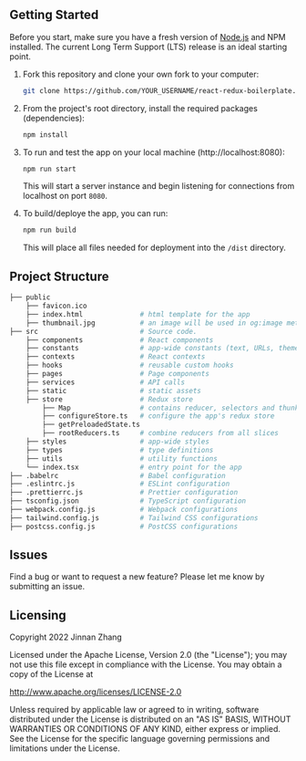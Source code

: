 ## Getting Started
Before you start, make sure you have a fresh version of [Node.js](https://nodejs.org/en/) and NPM installed. The current Long Term Support (LTS) release is an ideal starting point.

1. Fork this repository and clone your own fork to your computer: 
    ```sh
    git clone https://github.com/YOUR_USERNAME/react-redux-boilerplate.git
    ```


2. From the project's root directory, install the required packages (dependencies):

    ```sh
    npm install
    ```

3. To run and test the app on your local machine (http://localhost:8080):

    ```sh
    npm run start
    ```

    This will start a server instance and begin listening for connections from localhost on port `8080`.

4. To build/deploye the app, you can run:

    ```sh
    npm run build
    ```

    This will place all files needed for deployment into the `/dist` directory.

## Project Structure

```sh
├── public  
    ├── favicon.ico
    ├── index.html              # html template for the app
    ├── thumbnail.jpg           # an image will be used in og:image meta tag
├── src                         # Source code.
    ├── components              # React components
    ├── constants               # app-wide constants (text, URLs, themes and etc)
    ├── contexts                # React contexts
    ├── hooks                   # reusable custom hooks
    ├── pages                   # Page components
    ├── services                # API calls
    ├── static                  # static assets
    ├── store                   # Redux store
        ├── Map                 # contains reducer, selectors and thunks for Map "slice" of the redux store
        ├── configureStore.ts   # configure the app's redux store
        ├── getPreloadedState.ts 
        ├── rootReducers.ts     # combine reducers from all slices
    ├── styles                  # app-wide styles
    ├── types                   # type definitions
    ├── utils                   # utility functions
    └── index.tsx               # entry point for the app
├── .babelrc                    # Babel configuration
├── .eslintrc.js                # ESLint configuration
├── .prettierrc.js              # Prettier configuration
├── tsconfig.json               # TypeScript configuration
├── webpack.config.js           # Webpack configurations
├── tailwind.config.js          # Tailwind CSS configurations
├── postcss.config.js           # PostCSS configurations
```

## Issues
Find a bug or want to request a new feature? Please let me know by submitting an issue.

## Licensing
Copyright 2022 Jinnan Zhang

Licensed under the Apache License, Version 2.0 (the "License");
you may not use this file except in compliance with the License.
You may obtain a copy of the License at

   http://www.apache.org/licenses/LICENSE-2.0

Unless required by applicable law or agreed to in writing, software
distributed under the License is distributed on an "AS IS" BASIS,
WITHOUT WARRANTIES OR CONDITIONS OF ANY KIND, either express or implied.
See the License for the specific language governing permissions and
limitations under the License.
